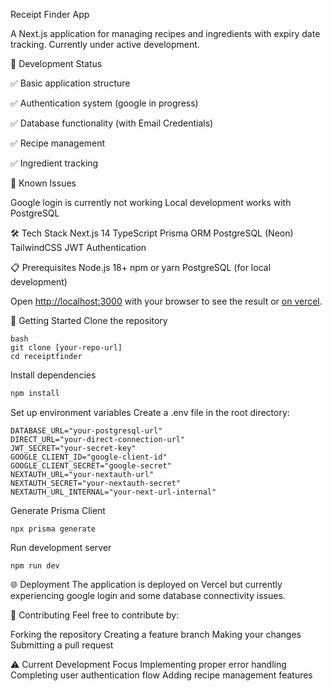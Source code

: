 Receipt Finder App

A Next.js application for managing recipes and ingredients with expiry date tracking. Currently under active development.

🚧 Development Status 

✅ Basic application structure

✅ Authentication system (google in progress)

✅ Database functionality (with Email Credentials)

✅ Recipe management 

✅ Ingredient tracking

🔧 Known Issues

Google login is currently not working 
Local development works with PostgreSQL

🛠️ Tech Stack
Next.js 14
TypeScript
Prisma ORM
PostgreSQL (Neon)
TailwindCSS
JWT Authentication

📋 Prerequisites
Node.js 18+
npm or yarn
PostgreSQL (for local development)<br>

Open [http://localhost:3000](http://localhost:3000) with your browser to see the result or [on vercel](https://recipe-finder-six-xi.vercel.app/).
<br>

🚀 Getting Started
Clone the repository
```
bash
git clone [your-repo-url]
cd receiptfinder
```
Install dependencies
```bash
npm install
```
Set up environment variables Create a .env file in the root directory:
```
DATABASE_URL="your-postgresql-url"
DIRECT_URL="your-direct-connection-url"
JWT_SECRET="your-secret-key"
GOOGLE_CLIENT_ID="google-client-id"
GOOGLE_CLIENT_SECRET="google-secret"
NEXTAUTH_URL="your-nextauth-url"
NEXTAUTH_SECRET="your-nextauth-secret"
NEXTAUTH_URL_INTERNAL="your-next-url-internal"
```
Generate Prisma Client
```
npx prisma generate
```
Run development server
```
npm run dev
```

🌐 Deployment
The application is deployed on Vercel but currently experiencing google login and some database connectivity issues. 

🤝 Contributing
Feel free to contribute by:

Forking the repository
Creating a feature branch
Making your changes
Submitting a pull request

⚠️ Current Development Focus
Implementing proper error handling
Completing user authentication flow
Adding recipe management features
